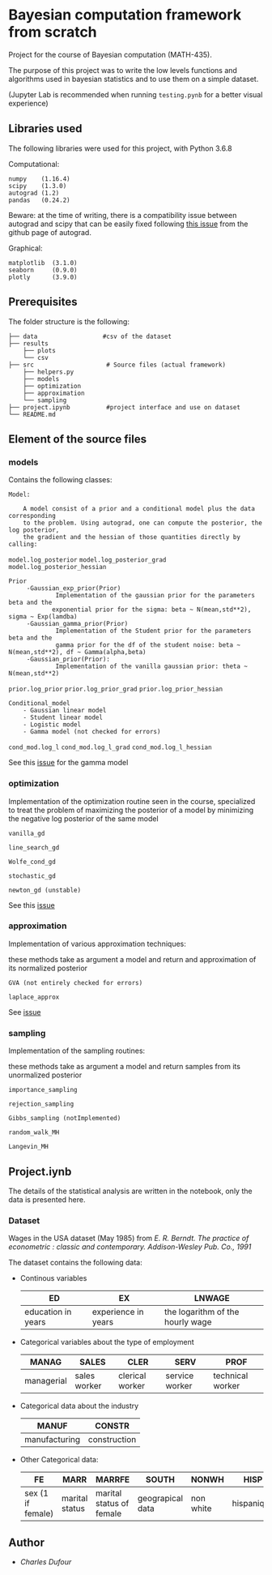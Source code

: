 # Bayesian computation framework from scratch

Project for the course of Bayesian computation (MATH-435).

The purpose of this project was to write the low levels functions and algorithms used in bayesian
statistics and to use them on a simple dataset.

(Jupyter Lab is recommended when running `testing.pynb` for a better visual experience)

## Libraries used
The following libraries were used for this project, with Python 3.6.8


 Computational:

    numpy    (1.16.4)
    scipy    (1.3.0)
    autograd (1.2)
    pandas   (0.24.2)

Beware: at the time of writing, there is a compatibility issue between autograd and scipy that can be easily fixed following [this issue](https://github.com/HIPS/autograd/issues/501) from the github page of autograd.

Graphical:

    matplotlib  (3.1.0)
    seaborn     (0.9.0)
    plotly      (3.9.0)



## Prerequisites



The folder structure is the following:

    ├── data                  #csv of the dataset
    ├── results                              
        ├── plots
        └── csv
    ├── src                    # Source files (actual framework)
        ├── helpers.py
        ├── models                           
        ├── optimization
        ├── approximation
        └── sampling
    ├── project.ipynb          #project interface and use on dataset
    └── README.md


## Element of the source files

### models

Contains the following classes:

    Model:

        A model consist of a prior and a conditional model plus the data corresponding
        to the problem. Using autograd, one can compute the posterior, the log posterior,
        the gradient and the hessian of those quantities directly by calling:
`model.log_posterior`
`model.log_posterior_grad`
`model.log_posterior_hessian`

    Prior
         -Gaussian_exp_prior(Prior) 
                 Implementation of the gaussian prior for the parameters beta and the
                exponential prior for the sigma: beta ~ N(mean,std**2), sigma ~ Exp(lamdba)
         -Gaussian_gamma_prior(Prior)
                 Implementation of the Student prior for the parameters beta and the
                 gamma prior for the df of the student noise: beta ~ N(mean,std**2), df ~ Gamma(alpha,beta)
         -Gaussian_prior(Prior):
                 Implementation of the vanilla gaussian prior: theta ~ N(mean,std**2)
         
`prior.log_prior`
`prior.log_prior_grad`
`prior.log_prior_hessian`

    Conditional_model
        - Gaussian linear model
        - Student linear model
        - Logistic model 
        - Gamma model (not checked for errors)
       
`cond_mod.log_l`
`cond_mod.log_l_grad`
`cond_mod.log_l_hessian`

See this [issue](https://github.com/dufourc1/Bayesian_computation/issues/2) for the gamma model

### optimization

  Implementation of the optimization routine seen in the course, specialized to treat the problem
  of maximizing the posterior of a model by minimizing the negative log posterior of the same model

    vanilla_gd

    line_search_gd

    Wolfe_cond_gd

    stochastic_gd 

    newton_gd (unstable)
    
See this  [issue](https://github.com/dufourc1/Bayesian_computation/issues/4)


### approximation

  Implementation of various approximation techniques:

  these methods take as argument a model and return and approximation of its normalized posterior

    GVA (not entirely checked for errors) 
    
    laplace_approx
 See [issue](https://github.com/dufourc1/Bayesian_computation/issues/3)


### sampling

  Implementation of the sampling routines:

  these methods take as argument a model and return samples from its unormalized posterior

    importance_sampling

    rejection_sampling

    Gibbs_sampling (notImplemented)

    random_walk_MH

    Langevin_MH


## Project.iynb

The details of the statistical analysis are written in the notebook, only the data is presented here.

### Dataset
 Wages in the USA dataset (May 1985) from  _E. R. Berndt. The practice of econometric : classic and contemporary. Addison-Wesley Pub. Co., 1991_

 The dataset contains the following data:

- Continous variables


   | ED 	| EX 	| LNWAGE|
   |-------|--------| -----|
   | education in years |  experience in years   | the logarithm of the hourly wage  |

- Categorical variables about the type of employment


   | MANAG 	| SALES 	| CLER | SERV | PROF |
   |-------|--------| -----| --| ----|
   |managerial |  sales worker   | clerical worker  | service worker | technical worker |

- Categorical data about the industry

    | MANUF 	| CONSTR 	|
    |-------|--------|
    | manufacturing |   construction  |

- Other Categorical data:

     | FE 	| MARR	| MARRFE| SOUTH | NONWH | HISP |
     |-------|--------| -----|---|---|---|
     | sex (1 if female) | marital status    | marital status of female  | geograpical data| non white | hispanique|

## Author

* *Charles Dufour*
